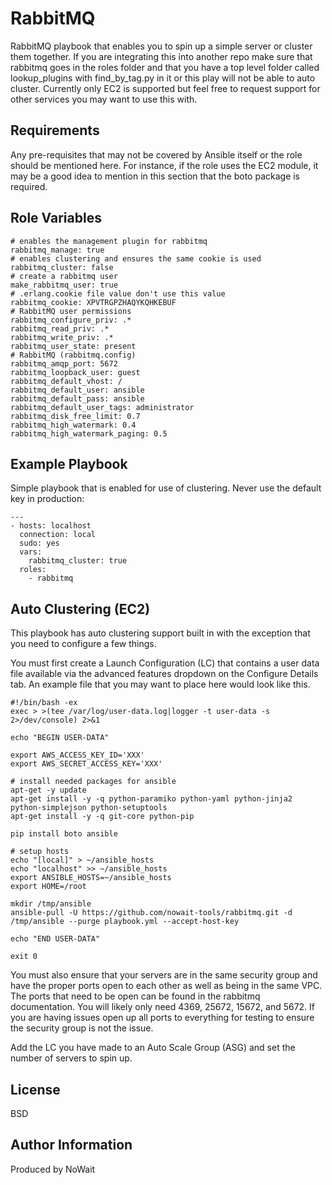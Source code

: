 RabbitMQ
=========

RabbitMQ playbook that enables you to spin up a simple server or cluster them together. If you are integrating this into another repo make sure that rabbitmq goes in the roles folder and that you have a top level folder called lookup_plugins with find_by_tag.py in it or this play will not be able to auto cluster. Currently only EC2 is supported but feel free to request support for other services you may want to use this with.

Requirements
------------

Any pre-requisites that may not be covered by Ansible itself or the role should be mentioned here. For instance, if the role uses the EC2 module, it may be a good idea to mention in this section that the boto package is required.

Role Variables
--------------

    # enables the management plugin for rabbitmq
    rabbitmq_manage: true
    # enables clustering and ensures the same cookie is used
    rabbitmq_cluster: false
    # create a rabbitmq user
    make_rabbitmq_user: true
    # .erlang.cookie file value don't use this value
    rabbitmq_cookie: XPVTRGPZHAQYKQHKEBUF
    # RabbitMQ user permissions
    rabbitmq_configure_priv: .*
    rabbitmq_read_priv: .*
    rabbitmq_write_priv: .*
    rabbitmq_user_state: present
    # RabbitMQ (rabbitmq.config)
    rabbitmq_amqp_port: 5672
    rabbitmq_loopback_user: guest
    rabbitmq_default_vhost: /
    rabbitmq_default_user: ansible
    rabbitmq_default_pass: ansible
    rabbitmq_default_user_tags: administrator
    rabbitmq_disk_free_limit: 0.7
    rabbitmq_high_watermark: 0.4
    rabbitmq_high_watermark_paging: 0.5

Example Playbook
----------------

Simple playbook that is enabled for use of clustering. Never use the default key in production:

    ---
    - hosts: localhost
      connection: local
      sudo: yes
      vars:
        rabbitmq_cluster: true
      roles:
        - rabbitmq

Auto Clustering (EC2)
---------------------

This playbook has auto clustering support built in with the exception that you need to configure a few things.

You must first create a Launch Configuration (LC) that contains a user data file available via the advanced features dropdown on the Configure Details tab. An example file that you may want to place here would look like this.

    #!/bin/bash -ex
    exec > >(tee /var/log/user-data.log|logger -t user-data -s 2>/dev/console) 2>&1

    echo "BEGIN USER-DATA"

    export AWS_ACCESS_KEY_ID='XXX'
    export AWS_SECRET_ACCESS_KEY='XXX'

    # install needed packages for ansible
    apt-get -y update
    apt-get install -y -q python-paramiko python-yaml python-jinja2 python-simplejson python-setuptools
    apt-get install -y -q git-core python-pip

    pip install boto ansible

    # setup hosts
    echo "[local]" > ~/ansible_hosts
    echo "localhost" >> ~/ansible_hosts
    export ANSIBLE_HOSTS=~/ansible_hosts
    export HOME=/root

    mkdir /tmp/ansible
    ansible-pull -U https://github.com/nowait-tools/rabbitmq.git -d /tmp/ansible --purge playbook.yml --accept-host-key

    echo "END USER-DATA"

    exit 0

You must also ensure that your servers are in the same security group and have the proper ports open to each other as well as being in the same VPC. The ports that need to be open can be found in the rabbitmq documentation. You will likely only need 4369, 25672, 15672, and 5672. If you are having issues open up all ports to everything for testing to ensure the security group is not the issue.

Add the LC you have made to an Auto Scale Group (ASG) and set the number of servers to spin up.

License
-------

BSD

Author Information
------------------

Produced by NoWait
